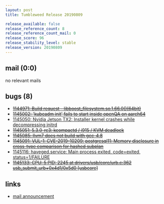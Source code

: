 ```yaml
---
layout: post
title: Tumbleweed Release 20190809

release_available: false
release_reference_count: 8
release_reference_count_mail: 0
release_score: 96
release_stability_level: stable
release_version: 20190809
---
```


## mail (0:0)

no relevant mails

## bugs (8)

<!--more-->

- ~~[1144971: Build request - libboost_filesystem.so.1.66.0()(64bit)](https://bugzilla.opensuse.org/show_bug.cgi?id=1144971)~~
- ~~[1145002: 'kubeadm init' fails to start inside openQA on aarch64](https://bugzilla.opensuse.org/show_bug.cgi?id=1145002)~~
- [1145050: Nvidia Jetson TX2: Installer kernel crashes while decompressing initrd](https://bugzilla.opensuse.org/show_bug.cgi?id=1145050)
- ~~[1145051: 5.3.0-rc3: kcompactd / i915 / KVM deadlock](https://bugzilla.opensuse.org/show_bug.cgi?id=1145051)~~
- ~~[1145085: llvm7 does not build with gcc-4.8](https://bugzilla.opensuse.org/show_bug.cgi?id=1145085)~~
- ~~[1145091: VUL-1: CVE-2019-10209: postgresql11: Memory disclosure in cross-type comparison for hashed subplan](https://bugzilla.opensuse.org/show_bug.cgi?id=1145091)~~
- [1145116: haveged.service: Main process exited, code=exited, status=1/FAILURE](https://bugzilla.opensuse.org/show_bug.cgi?id=1145116)
- ~~[1145133: CPU: 5 PID: 2245 at drivers/usb/core/urb.c:362 usb_submit_urb+0x4d1/0x5d0 \[usbcore\]](https://bugzilla.opensuse.org/show_bug.cgi?id=1145133)~~



## links

- [mail announcement](https://lists.opensuse.org/opensuse-factory/2019-08/msg00073.html)
